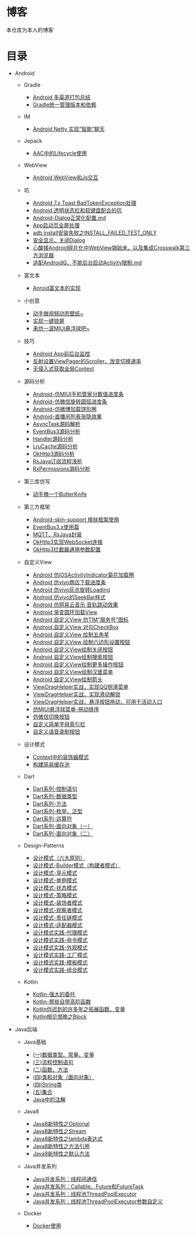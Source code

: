 # 博客

本仓库为本人的博客

# 目录

- Android

    - Gradle
        - [Android 多渠道打包总结](https://github.com/hezihaog/Article/blob/master/Android/Gradle/Android%20%E5%A4%9A%E6%B8%A0%E9%81%93%E6%89%93%E5%8C%85%E6%80%BB%E7%BB%93.md)
        - [Gradle统一管理版本和依赖](https://github.com/hezihaog/Article/blob/master/Android/Gradle/Gradle%E7%BB%9F%E4%B8%80%E7%AE%A1%E7%90%86%E7%89%88%E6%9C%AC%E5%92%8C%E4%BE%9D%E8%B5%96.md)
    
    - IM
        - [Android Netty 实现“智能”聊天](https://github.com/hezihaog/Article/blob/master/Android/IM/Android%20Netty%20%E5%AE%9E%E7%8E%B0%E2%80%9C%E6%99%BA%E8%83%BD%E2%80%9D%E8%81%8A%E5%A4%A9.md)
    
    - Jepack
        - [AAC中的Lifecycle使用](https://github.com/hezihaog/Article/blob/master/Android/Jetpack/AAC%E4%B8%AD%E7%9A%84Lifecycle%E4%BD%BF%E7%94%A8.md)

    - WebView
        - [Android WebView和Js交互](https://github.com/hezihaog/Article/blob/master/Android/WebView/Android%20WebView%E5%92%8CJs%E4%BA%A4%E4%BA%92.md)
        
    - 坑
        - [Android 7.x Toast BadTokenException处理](https://github.com/hezihaog/Article/blob/master/Android/%E5%9D%91/Android%207.x%20Toast%20BadTokenException%E5%A4%84%E7%90%86.md)
        - [Android 透明状态栏和软键盘配合的坑](https://github.com/hezihaog/Article/blob/master/Android/%E5%9D%91/Android%20%E9%80%8F%E6%98%8E%E7%8A%B6%E6%80%81%E6%A0%8F%E5%92%8C%E8%BD%AF%E9%94%AE%E7%9B%98%E9%85%8D%E5%90%88%E7%9A%84%E5%9D%91.md)
        - [Android-Dialog正常化配置.md](https://github.com/hezihaog/Article/blob/master/Android/%E5%9D%91/Android-Dialog%E6%AD%A3%E5%B8%B8%E5%8C%96%E9%85%8D%E7%BD%AE.md)
        - [App启动页全屏处理](https://github.com/hezihaog/Article/blob/master/Android/%E5%9D%91/App%E5%90%AF%E5%8A%A8%E9%A1%B5%E5%85%A8%E5%B1%8F%E5%A4%84%E7%90%86.md)
        - [adb install安装失败之INSTALL_FAILED_TEST_ONLY](https://github.com/hezihaog/Article/blob/master/Android/%E5%9D%91/adb%20install%E5%AE%89%E8%A3%85%E5%A4%B1%E8%B4%A5%E4%B9%8BINSTALL_FAILED_TEST_ONLY.md)
        - [安全显示、关闭Dialog](https://github.com/hezihaog/Article/blob/master/Android/%E5%9D%91/%E5%AE%89%E5%85%A8%E6%98%BE%E7%A4%BA%E3%80%81%E5%85%B3%E9%97%ADDialog.md)
        - [心酸接Android碎片化中WebView锅始末，以及集成Crosswalk第三方浏览器](https://github.com/hezihaog/Article/blob/master/Android/%E5%9D%91/%E5%BF%83%E9%85%B8%E6%8E%A5Android%E7%A2%8E%E7%89%87%E5%8C%96%E4%B8%ADWebView%E9%94%85%E5%A7%8B%E6%9C%AB%EF%BC%8C%E4%BB%A5%E5%8F%8A%E9%9B%86%E6%88%90Crosswalk%E7%AC%AC%E4%B8%89%E6%96%B9%E6%B5%8F%E8%A7%88%E5%99%A8.md)
        - [适配AndroidQ，不能后台启动Activity限制.md](https://github.com/hezihaog/Article/blob/master/Android/%E5%9D%91/%E9%80%82%E9%85%8DAndroidQ%EF%BC%8C%E4%B8%8D%E8%83%BD%E5%90%8E%E5%8F%B0%E5%90%AF%E5%8A%A8Activity%E9%99%90%E5%88%B6.md)
        
    - 富文本
        - [Anroid富文本的实现](https://github.com/hezihaog/Article/blob/master/Android/%E5%AF%8C%E6%96%87%E6%9C%AC/Anroid%E5%AF%8C%E6%96%87%E6%9C%AC%E7%9A%84%E5%AE%9E%E7%8E%B0.md)
        
    - 小创意
        - [动手做视频动态壁纸~](https://github.com/hezihaog/Article/blob/master/Android/%E5%B0%8F%E5%88%9B%E6%84%8F/%E5%8A%A8%E6%89%8B%E5%81%9A%E8%A7%86%E9%A2%91%E5%8A%A8%E6%80%81%E5%A3%81%E7%BA%B8~.md)
        - [实现一键锁屏](https://github.com/hezihaog/Article/blob/master/Android/%E5%B0%8F%E5%88%9B%E6%84%8F/%E5%AE%9E%E7%8E%B0%E4%B8%80%E9%94%AE%E9%94%81%E5%B1%8F.md)
        - [来仿一波MIUI悬浮球吧~](https://github.com/hezihaog/Article/blob/master/Android/%E5%B0%8F%E5%88%9B%E6%84%8F/%E6%9D%A5%E4%BB%BF%E4%B8%80%E6%B3%A2MIUI%E6%82%AC%E6%B5%AE%E7%90%83%E5%90%A7~.md)
        
    - 技巧
        - [Android App前后台监控](https://github.com/hezihaog/Article/blob/master/Android/%E6%8A%80%E5%B7%A7/Android%20App%E5%89%8D%E5%90%8E%E5%8F%B0%E7%9B%91%E6%8E%A7.md)
        - [反射设置ViewPager的Scroller，改变切换速率](https://github.com/hezihaog/Article/blob/master/Android/%E6%8A%80%E5%B7%A7/%E5%8F%8D%E5%B0%84%E8%AE%BE%E7%BD%AEViewPager%E7%9A%84Scroller%EF%BC%8C%E6%94%B9%E5%8F%98%E5%88%87%E6%8D%A2%E9%80%9F%E7%8E%87.md)
        - [无侵入式获取全局Context](https://github.com/hezihaog/Article/blob/master/Android/%E6%8A%80%E5%B7%A7/%E6%97%A0%E4%BE%B5%E5%85%A5%E5%BC%8F%E8%8E%B7%E5%8F%96%E5%85%A8%E5%B1%80Context.md)
        
    - 源码分析
        - [Android-仿MIUI手机管家分数值进度条](https://github.com/hezihaog/Article/blob/master/Android/%E6%BA%90%E7%A0%81%E5%88%86%E6%9E%90/Android-%E4%BB%BFMIUI%E6%89%8B%E6%9C%BA%E7%AE%A1%E5%AE%B6%E5%88%86%E6%95%B0%E5%80%BC%E8%BF%9B%E5%BA%A6%E6%9D%A1.md)
        - [Android-仿微信旋转圆弧进度条](https://github.com/hezihaog/Article/blob/master/Android/%E6%BA%90%E7%A0%81%E5%88%86%E6%9E%90/Android-%E4%BB%BF%E5%BE%AE%E4%BF%A1%E6%97%8B%E8%BD%AC%E5%9C%86%E5%BC%A7%E8%BF%9B%E5%BA%A6%E6%9D%A1.md)
        - [Android-仿微博加载饼形圈](https://github.com/hezihaog/Article/blob/master/Android/%E6%BA%90%E7%A0%81%E5%88%86%E6%9E%90/Android-%E4%BB%BF%E5%BE%AE%E5%8D%9A%E5%8A%A0%E8%BD%BD%E9%A5%BC%E5%BD%A2%E5%9C%88.md)
        - [Android-直播间列表渐隐效果](https://github.com/hezihaog/Article/blob/master/Android/%E6%BA%90%E7%A0%81%E5%88%86%E6%9E%90/Android-%E7%9B%B4%E6%92%AD%E9%97%B4%E5%88%97%E8%A1%A8%E6%B8%90%E9%9A%90%E6%95%88%E6%9E%9C.md)
        - [AsyncTask源码解析](https://github.com/hezihaog/Article/blob/master/Android/%E6%BA%90%E7%A0%81%E5%88%86%E6%9E%90/AsyncTask%E6%BA%90%E7%A0%81%E8%A7%A3%E6%9E%90.md)
        - [EventBus3源码分析](https://github.com/hezihaog/Article/blob/master/Android/%E6%BA%90%E7%A0%81%E5%88%86%E6%9E%90/AsyncTask%E6%BA%90%E7%A0%81%E8%A7%A3%E6%9E%90.md)
        - [Handler源码分析](https://github.com/hezihaog/Article/blob/master/Android/%E6%BA%90%E7%A0%81%E5%88%86%E6%9E%90/Handler%E6%BA%90%E7%A0%81%E5%88%86%E6%9E%90.md)
        - [LruCache源码分析](https://github.com/hezihaog/Article/blob/master/Android/%E6%BA%90%E7%A0%81%E5%88%86%E6%9E%90/LruCache%E6%BA%90%E7%A0%81%E5%88%86%E6%9E%90.md)
        - [OkHttp3源码分析](https://github.com/hezihaog/Article/blob/master/Android/%E6%BA%90%E7%A0%81%E5%88%86%E6%9E%90/OkHttp3%E6%BA%90%E7%A0%81%E5%88%86%E6%9E%90.md)
        - [RxJava订阅流程浅析](https://github.com/hezihaog/Article/blob/master/Android/%E6%BA%90%E7%A0%81%E5%88%86%E6%9E%90/RxJava%E8%AE%A2%E9%98%85%E6%B5%81%E7%A8%8B%E6%B5%85%E6%9E%90.md)
        - [RxPermissions源码分析](https://github.com/hezihaog/Article/blob/master/Android/%E6%BA%90%E7%A0%81%E5%88%86%E6%9E%90/RxPermissions%E6%BA%90%E7%A0%81%E5%88%86%E6%9E%90.md)

    - 第三库仿写
        - [动手撸一个ButterKnife](https://github.com/hezihaog/Article/blob/master/Android/%E7%AC%AC%E4%B8%89%E5%BA%93%E4%BB%BF%E5%86%99/%E5%8A%A8%E6%89%8B%E6%92%B8%E4%B8%80%E4%B8%AAButterKnife.md)
        
    - 第三方框架
        - [Android-skin-support 换肤框架使用](https://github.com/hezihaog/Article/blob/master/Android/%E7%AC%AC%E4%B8%89%E6%96%B9%E6%A1%86%E6%9E%B6/Android-skin-support%20%E6%8D%A2%E8%82%A4%E6%A1%86%E6%9E%B6%E4%BD%BF%E7%94%A8.md)
        - [EventBus3.x使用篇](https://github.com/hezihaog/Article/blob/master/Android/%E7%AC%AC%E4%B8%89%E6%96%B9%E6%A1%86%E6%9E%B6/EventBus3.x%E4%BD%BF%E7%94%A8%E7%AF%87.md)
        - [MQTT、RxJava封装](https://github.com/hezihaog/Article/blob/master/Android/%E7%AC%AC%E4%B8%89%E6%96%B9%E6%A1%86%E6%9E%B6/MQTT%E3%80%81RxJava%E5%B0%81%E8%A3%85.md)
        - [OkHttp3实现WebSocket连接](https://github.com/hezihaog/Article/blob/master/Android/%E7%AC%AC%E4%B8%89%E6%96%B9%E6%A1%86%E6%9E%B6/OkHttp3%E5%AE%9E%E7%8E%B0WebSocket%E8%BF%9E%E6%8E%A5.md)
        - [OkHttp3拦截器通用参数配置](https://github.com/hezihaog/Article/blob/master/Android/%E7%AC%AC%E4%B8%89%E6%96%B9%E6%A1%86%E6%9E%B6/OkHttp3%E6%8B%A6%E6%88%AA%E5%99%A8%E9%80%9A%E7%94%A8%E5%8F%82%E6%95%B0%E9%85%8D%E7%BD%AE.md)
        
    - 自定义View
        - [Android 仿iOSActivityIndicator菊花加载圈](https://github.com/hezihaog/Article/blob/master/Android/%E8%87%AA%E5%AE%9A%E4%B9%89View/Android%20%E4%BB%BFiOSActivityIndicator%E8%8F%8A%E8%8A%B1%E5%8A%A0%E8%BD%BD%E5%9C%88.md)
        - [Android 仿vivo商店下载进度条](https://github.com/hezihaog/Article/blob/master/Android/%E8%87%AA%E5%AE%9A%E4%B9%89View/Android%20%E4%BB%BFvivo%E5%95%86%E5%BA%97%E4%B8%8B%E8%BD%BD%E8%BF%9B%E5%BA%A6%E6%9D%A1.md)
        - [Android 仿vivo灰点旋转Loading](https://github.com/hezihaog/Article/blob/master/Android/%E8%87%AA%E5%AE%9A%E4%B9%89View/Android%20%E4%BB%BFvivo%E7%81%B0%E7%82%B9%E6%97%8B%E8%BD%ACLoading.md)
        - [Android 仿vivo的SeekBar样式](https://github.com/hezihaog/Article/blob/master/Android/%E8%87%AA%E5%AE%9A%E4%B9%89View/Android%20%E4%BB%BFvivo%E7%9A%84SeekBar%E6%A0%B7%E5%BC%8F.md)
        - [Android 仿网易云音乐 音轨跳动效果](https://github.com/hezihaog/Article/blob/master/Android/%E8%87%AA%E5%AE%9A%E4%B9%89View/Android%20%E4%BB%BF%E7%BD%91%E6%98%93%E4%BA%91%E9%9F%B3%E4%B9%90%20%E9%9F%B3%E8%BD%A8%E8%B7%B3%E5%8A%A8%E6%95%88%E6%9E%9C.md)
        - [Android 渐变圆环加载View](https://github.com/hezihaog/Article/blob/master/Android/%E8%87%AA%E5%AE%9A%E4%B9%89View/Android%20%E6%B8%90%E5%8F%98%E5%9C%86%E7%8E%AF%E5%8A%A0%E8%BD%BDView.md)
        - [Android 自定义View 仿TIM“服务号”图标](https://github.com/hezihaog/Article/blob/master/Android/%E8%87%AA%E5%AE%9A%E4%B9%89View/Android%20%E8%87%AA%E5%AE%9A%E4%B9%89View%20%E4%BB%BFTIM%E2%80%9C%E6%9C%8D%E5%8A%A1%E5%8F%B7%E2%80%9D%E5%9B%BE%E6%A0%87.md)
        - [Android 自定义View 对勾CheckBox](https://github.com/hezihaog/Article/blob/master/Android/%E8%87%AA%E5%AE%9A%E4%B9%89View/Android%20%E8%87%AA%E5%AE%9A%E4%B9%89View%20%E5%AF%B9%E5%8B%BECheckBox.md)
        - [Android 自定义View 绘制五角星](https://github.com/hezihaog/Article/blob/master/Android/%E8%87%AA%E5%AE%9A%E4%B9%89View/Android%20%E8%87%AA%E5%AE%9A%E4%B9%89View%20%E7%BB%98%E5%88%B6%E4%BA%94%E8%A7%92%E6%98%9F.md)
        - [Android 自定义View 绘制六边形设置按钮](https://github.com/hezihaog/Article/blob/master/Android/%E8%87%AA%E5%AE%9A%E4%B9%89View/Android%20%E8%87%AA%E5%AE%9A%E4%B9%89View%20%E7%BB%98%E5%88%B6%E5%85%AD%E8%BE%B9%E5%BD%A2%E8%AE%BE%E7%BD%AE%E6%8C%89%E9%92%AE.md)
        - [Android 自定义View绘制关闭按钮](https://github.com/hezihaog/Article/blob/master/Android/%E8%87%AA%E5%AE%9A%E4%B9%89View/Android%20%E8%87%AA%E5%AE%9A%E4%B9%89View%E7%BB%98%E5%88%B6%E5%85%B3%E9%97%AD%E6%8C%89%E9%92%AE.md)
        - [Android 自定义View绘制搜索按钮](https://github.com/hezihaog/Article/blob/master/Android/%E8%87%AA%E5%AE%9A%E4%B9%89View/Android%20%E8%87%AA%E5%AE%9A%E4%B9%89View%E7%BB%98%E5%88%B6%E6%90%9C%E7%B4%A2%E6%8C%89%E9%92%AE.md)
        - [Android 自定义View绘制更多操作按钮](https://github.com/hezihaog/Article/blob/master/Android/%E8%87%AA%E5%AE%9A%E4%B9%89View/Android%20%E8%87%AA%E5%AE%9A%E4%B9%89View%E7%BB%98%E5%88%B6%E6%9B%B4%E5%A4%9A%E6%93%8D%E4%BD%9C%E6%8C%89%E9%92%AE.md)
        - [Android 自定义View绘制汉堡菜单](https://github.com/hezihaog/Article/blob/master/Android/%E8%87%AA%E5%AE%9A%E4%B9%89View/Android%20%E8%87%AA%E5%AE%9A%E4%B9%89View%E7%BB%98%E5%88%B6%E6%B1%89%E5%A0%A1%E8%8F%9C%E5%8D%95.md)
        - [Android 自定义View绘制箭头](https://github.com/hezihaog/Article/blob/master/Android/%E8%87%AA%E5%AE%9A%E4%B9%89View/Android%20%E8%87%AA%E5%AE%9A%E4%B9%89View%E7%BB%98%E5%88%B6%E7%AE%AD%E5%A4%B4.md)
        - [ViewDragHelper实战，实现QQ侧滑菜单](https://github.com/hezihaog/Article/blob/master/Android/%E8%87%AA%E5%AE%9A%E4%B9%89View/ViewDragHelper%E5%AE%9E%E6%88%98%EF%BC%8C%E5%AE%9E%E7%8E%B0QQ%E4%BE%A7%E6%BB%91%E8%8F%9C%E5%8D%95.md)
        - [ViewDragHelper实战，实现滑动解锁](https://github.com/hezihaog/Article/blob/master/Android/%E8%87%AA%E5%AE%9A%E4%B9%89View/ViewDragHelper%E5%AE%9E%E6%88%98%EF%BC%8C%E5%AE%9E%E7%8E%B0%E6%BB%91%E5%8A%A8%E8%A7%A3%E9%94%81.md)
        - [ViewDragHelper实战，悬浮按钮拖动，可用于活动入口](https://github.com/hezihaog/Article/blob/master/Android/%E8%87%AA%E5%AE%9A%E4%B9%89View/ViewDragHelper%E5%AE%9E%E6%88%98%EF%BC%8C%E6%82%AC%E6%B5%AE%E6%8C%89%E9%92%AE%E6%8B%96%E5%8A%A8%EF%BC%8C%E5%8F%AF%E7%94%A8%E4%BA%8E%E6%B4%BB%E5%8A%A8%E5%85%A5%E5%8F%A3.md)
        - [仿MIUI悬浮球菜单-拖动排序](https://github.com/hezihaog/Article/blob/master/Android/%E8%87%AA%E5%AE%9A%E4%B9%89View/%E4%BB%BFMIUI%E6%82%AC%E6%B5%AE%E7%90%83%E8%8F%9C%E5%8D%95-%E6%8B%96%E5%8A%A8%E6%8E%92%E5%BA%8F.md)
        - [仿微信切换按钮](https://github.com/hezihaog/Article/blob/master/Android/%E8%87%AA%E5%AE%9A%E4%B9%89View/%E4%BB%BF%E5%BE%AE%E4%BF%A1%E5%88%87%E6%8D%A2%E6%8C%89%E9%92%AE.md)
        - [自定义简单字母索引栏](https://github.com/hezihaog/Article/blob/master/Android/%E8%87%AA%E5%AE%9A%E4%B9%89View/%E8%87%AA%E5%AE%9A%E4%B9%89%E7%AE%80%E5%8D%95%E5%AD%97%E6%AF%8D%E7%B4%A2%E5%BC%95%E6%A0%8F.md)
        - [自定义语音录制按钮](https://github.com/hezihaog/Article/blob/master/Android/%E8%87%AA%E5%AE%9A%E4%B9%89View/%E8%87%AA%E5%AE%9A%E4%B9%89%E8%AF%AD%E9%9F%B3%E5%BD%95%E5%88%B6%E6%8C%89%E9%92%AE.md)
        
    - 设计模式
        - [Context中的装饰器模式](https://github.com/hezihaog/Article/blob/master/Android/%E8%AE%BE%E8%AE%A1%E6%A8%A1%E5%BC%8F/Context%E4%B8%AD%E7%9A%84%E8%A3%85%E9%A5%B0%E5%99%A8%E6%A8%A1%E5%BC%8F.md)
        - [构建简易缓存池](https://github.com/hezihaog/Article/blob/master/Android/%E8%AE%BE%E8%AE%A1%E6%A8%A1%E5%BC%8F/%E6%9E%84%E5%BB%BA%E7%AE%80%E6%98%93%E7%BC%93%E5%AD%98%E6%B1%A0.md)
        
    - Dart
        - [Dart系列-控制语句](https://github.com/hezihaog/Article/blob/master/Dart/Dart%E7%B3%BB%E5%88%97-%E6%8E%A7%E5%88%B6%E8%AF%AD%E5%8F%A5.md)
        - [Dart系列-数据类型](https://github.com/hezihaog/Article/blob/master/Dart/Dart%E7%B3%BB%E5%88%97-%E6%95%B0%E6%8D%AE%E7%B1%BB%E5%9E%8B.md)
        - [Dart系列-方法](https://github.com/hezihaog/Article/blob/master/Dart/Dart%E7%B3%BB%E5%88%97-%E6%96%B9%E6%B3%95.md)
        - [Dart系列-枚举、泛型](https://github.com/hezihaog/Article/blob/master/Dart/Dart%E7%B3%BB%E5%88%97-%E6%9E%9A%E4%B8%BE%E3%80%81%E6%B3%9B%E5%9E%8B.md)
        - [Dart系列-运算符](https://github.com/hezihaog/Article/blob/master/Dart/Dart%E7%B3%BB%E5%88%97-%E8%BF%90%E7%AE%97%E7%AC%A6.md)
        - [Dart系列-面向对象（一）](https://github.com/hezihaog/Article/blob/master/Dart/Dart%E7%B3%BB%E5%88%97-%E9%9D%A2%E5%90%91%E5%AF%B9%E8%B1%A1%EF%BC%88%E4%B8%80%EF%BC%89.md)
        - [Dart系列-面向对象（二）](https://github.com/hezihaog/Article/blob/master/Dart/Dart%E7%B3%BB%E5%88%97-%E9%9D%A2%E5%90%91%E5%AF%B9%E8%B1%A1%EF%BC%88%E4%BA%8C%EF%BC%89.md)
        
    - Design-Patterns
        - [设计模式（六大原则）](https://github.com/hezihaog/Article/blob/master/Design-Patterns/%E8%AE%BE%E8%AE%A1%E6%A8%A1%E5%BC%8F%EF%BC%88%E5%85%AD%E5%A4%A7%E5%8E%9F%E5%88%99%EF%BC%89.md)
        - [设计模式-Builder模式（构建者模式）](https://github.com/hezihaog/Article/blob/master/Design-Patterns/%E8%AE%BE%E8%AE%A1%E6%A8%A1%E5%BC%8F-Builder%E6%A8%A1%E5%BC%8F%EF%BC%88%E6%9E%84%E5%BB%BA%E8%80%85%E6%A8%A1%E5%BC%8F%EF%BC%89.md)
        - [设计模式-享元模式](https://github.com/hezihaog/Article/blob/master/Design-Patterns/%E8%AE%BE%E8%AE%A1%E6%A8%A1%E5%BC%8F-%E4%BA%AB%E5%85%83%E6%A8%A1%E5%BC%8F.md)
        - [设计模式-单例模式](https://github.com/hezihaog/Article/blob/master/Design-Patterns/%E8%AE%BE%E8%AE%A1%E6%A8%A1%E5%BC%8F-%E5%8D%95%E4%BE%8B%E6%A8%A1%E5%BC%8F.md)
        - [设计模式-状态模式](https://github.com/hezihaog/Article/blob/master/Design-Patterns/%E8%AE%BE%E8%AE%A1%E6%A8%A1%E5%BC%8F-%E7%8A%B6%E6%80%81%E6%A8%A1%E5%BC%8F.md)
        - [设计模式-策略模式](https://github.com/hezihaog/Article/blob/master/Design-Patterns/%E8%AE%BE%E8%AE%A1%E6%A8%A1%E5%BC%8F-%E7%AD%96%E7%95%A5%E6%A8%A1%E5%BC%8F.md)
        - [设计模式-装饰者模式](https://github.com/hezihaog/Article/blob/master/Design-Patterns/%E8%AE%BE%E8%AE%A1%E6%A8%A1%E5%BC%8F-%E8%A3%85%E9%A5%B0%E8%80%85%E6%A8%A1%E5%BC%8F.md)
        - [设计模式-观察者模式](https://github.com/hezihaog/Article/blob/master/Design-Patterns/%E8%AE%BE%E8%AE%A1%E6%A8%A1%E5%BC%8F-%E8%A7%82%E5%AF%9F%E8%80%85%E6%A8%A1%E5%BC%8F.md)
        - [设计模式-责任链模式](https://github.com/hezihaog/Article/blob/master/Design-Patterns/%E8%AE%BE%E8%AE%A1%E6%A8%A1%E5%BC%8F-%E8%B4%A3%E4%BB%BB%E9%93%BE%E6%A8%A1%E5%BC%8F.md)
        - [设计模式-适配器模式](https://github.com/hezihaog/Article/blob/master/Design-Patterns/%E8%AE%BE%E8%AE%A1%E6%A8%A1%E5%BC%8F-%E9%80%82%E9%85%8D%E5%99%A8%E6%A8%A1%E5%BC%8F.md)
        - [设计模式实践-代理模式](https://github.com/hezihaog/Article/blob/master/Design-Patterns/%E8%AE%BE%E8%AE%A1%E6%A8%A1%E5%BC%8F%E5%AE%9E%E8%B7%B5-%E4%BB%A3%E7%90%86%E6%A8%A1%E5%BC%8F.md)
        - [设计模式实践-命令模式](https://github.com/hezihaog/Article/blob/master/Design-Patterns/%E8%AE%BE%E8%AE%A1%E6%A8%A1%E5%BC%8F%E5%AE%9E%E8%B7%B5-%E5%91%BD%E4%BB%A4%E6%A8%A1%E5%BC%8F.md)
        - [设计模式实践-外观模式](https://github.com/hezihaog/Article/blob/master/Design-Patterns/%E8%AE%BE%E8%AE%A1%E6%A8%A1%E5%BC%8F%E5%AE%9E%E8%B7%B5-%E5%A4%96%E8%A7%82%E6%A8%A1%E5%BC%8F.md)
        - [设计模式实践-工厂模式](https://github.com/hezihaog/Article/blob/master/Design-Patterns/%E8%AE%BE%E8%AE%A1%E6%A8%A1%E5%BC%8F%E5%AE%9E%E8%B7%B5-%E5%B7%A5%E5%8E%82%E6%A8%A1%E5%BC%8F.md)
        - [设计模式实践-模板模式](https://github.com/hezihaog/Article/blob/master/Design-Patterns/%E8%AE%BE%E8%AE%A1%E6%A8%A1%E5%BC%8F%E5%AE%9E%E8%B7%B5-%E6%A8%A1%E6%9D%BF%E6%A8%A1%E5%BC%8F.md)
        - [设计模式实践-组合模式](https://github.com/hezihaog/Article/blob/master/Design-Patterns/%E8%AE%BE%E8%AE%A1%E6%A8%A1%E5%BC%8F%E5%AE%9E%E8%B7%B5-%E7%BB%84%E5%90%88%E6%A8%A1%E5%BC%8F.md)

    - Kotlin
        - [Kotlin-强大的委托](https://github.com/hezihaog/Article/blob/master/Kotlin/Kotlin-%E5%BC%BA%E5%A4%A7%E7%9A%84%E5%A7%94%E6%89%98.md)
        - [Kotlin-那些自带高阶函数](https://github.com/hezihaog/Article/blob/master/Kotlin/Kotlin-%E9%82%A3%E4%BA%9B%E8%87%AA%E5%B8%A6%E9%AB%98%E9%98%B6%E5%87%BD%E6%95%B0.md)
        - [Kotlin你迟到的许多年之拓展函数、变量](https://github.com/hezihaog/Article/blob/master/Kotlin/Kotlin%E4%BD%A0%E8%BF%9F%E5%88%B0%E7%9A%84%E8%AE%B8%E5%A4%9A%E5%B9%B4%E4%B9%8B%E6%8B%93%E5%B1%95%E5%87%BD%E6%95%B0%E3%80%81%E5%8F%98%E9%87%8F.md)
        - [Kotlin相见恨晚之Block](https://github.com/hezihaog/Article/blob/master/Kotlin/Kotlin%E7%9B%B8%E8%A7%81%E6%81%A8%E6%99%9A%E4%B9%8BBlock.md)

- Java后端
  
    - Java基础
        - [(一)数据类型、常量、变量](https://github.com/hezihaog/Article/blob/master/Java/(%E4%B8%80)%E6%95%B0%E6%8D%AE%E7%B1%BB%E5%9E%8B%E3%80%81%E5%B8%B8%E9%87%8F%E3%80%81%E5%8F%98%E9%87%8F.md)
        - [(三)流程控制语句](https://github.com/hezihaog/Article/blob/master/Java/(%E4%B8%89)%E6%B5%81%E7%A8%8B%E6%8E%A7%E5%88%B6%E8%AF%AD%E5%8F%A5.md)
        - [(二)函数、方法](https://github.com/hezihaog/Article/blob/master/Java/(%E4%BA%8C)%E5%87%BD%E6%95%B0%E3%80%81%E6%96%B9%E6%B3%95.md)
        - [(四)类和对象（面向对象）](https://github.com/hezihaog/Article/blob/master/Java/(%E5%9B%9B)%E7%B1%BB%E5%92%8C%E5%AF%B9%E8%B1%A1%EF%BC%88%E9%9D%A2%E5%90%91%E5%AF%B9%E8%B1%A1%EF%BC%89.md)
        - [(四)String类](https://github.com/hezihaog/Article/blob/master/Java/(%E5%9B%9B)String%E7%B1%BB.md)
        - [(五)集合](https://github.com/hezihaog/Article/blob/master/Java/(%E4%BA%94)%E9%9B%86%E5%90%88.md)
        - [Java中的注解](https://github.com/hezihaog/Article/blob/master/Java/Java%E4%B8%AD%E7%9A%84%E6%B3%A8%E8%A7%A3.md)
 
    - Java8
        - [Java8新特性之Optional](https://github.com/hezihaog/Article/blob/master/Java8/Java8%E6%96%B0%E7%89%B9%E6%80%A7%E4%B9%8BOptional.md)
        - [Java8新特性之Stream](https://github.com/hezihaog/Article/blob/master/Java8/Java8%E6%96%B0%E7%89%B9%E6%80%A7%E4%B9%8BStream.md)
        - [Java8新特性之lambda表达式](https://github.com/hezihaog/Article/blob/master/Java8/Java8%E6%96%B0%E7%89%B9%E6%80%A7%E4%B9%8Blambda%E8%A1%A8%E8%BE%BE%E5%BC%8F.md)
        - [Java8新特性之方法引用](https://github.com/hezihaog/Article/blob/master/Java8/Java8%E6%96%B0%E7%89%B9%E6%80%A7%E4%B9%8B%E6%96%B9%E6%B3%95%E5%BC%95%E7%94%A8.md)
        - [Java8新特性之默认方法](https://github.com/hezihaog/Article/blob/master/Java8/Java8%E6%96%B0%E7%89%B9%E6%80%A7%E4%B9%8B%E9%BB%98%E8%AE%A4%E6%96%B9%E6%B3%95.md)
  
    - Java并发系列
        - [Java并发系列：线程间通信](https://github.com/hezihaog/Article/blob/master/Java%E5%B9%B6%E5%8F%91%E7%B3%BB%E5%88%97/Java%E5%B9%B6%E5%8F%91%E7%B3%BB%E5%88%97%EF%BC%9A%E7%BA%BF%E7%A8%8B%E9%97%B4%E9%80%9A%E4%BF%A1.md)
        - [Java并发系列：Callable、Future和FutureTask](https://github.com/hezihaog/Article/blob/master/Java%E5%B9%B6%E5%8F%91%E7%B3%BB%E5%88%97/Java%E5%B9%B6%E5%8F%91%E7%B3%BB%E5%88%97%EF%BC%9ACallable%E3%80%81Future%E5%92%8CFutureTask.md)
        - [Java并发系列：线程池ThreadPoolExecutor](https://github.com/hezihaog/Article/blob/master/Java%E5%B9%B6%E5%8F%91%E7%B3%BB%E5%88%97/Java%E5%B9%B6%E5%8F%91%E7%B3%BB%E5%88%97%EF%BC%9A%E7%BA%BF%E7%A8%8B%E6%B1%A0ThreadPoolExecutor.md)
        - [Java并发系列：线程池ThreadPoolExecutor参数自定义](https://github.com/hezihaog/Article/blob/master/Java%E5%B9%B6%E5%8F%91%E7%B3%BB%E5%88%97/Java%E5%B9%B6%E5%8F%91%E7%B3%BB%E5%88%97%EF%BC%9A%E7%BA%BF%E7%A8%8B%E6%B1%A0ThreadPoolExecutor%E5%8F%82%E6%95%B0%E8%87%AA%E5%AE%9A%E4%B9%89.md)
  
    - Docker
        - [Docker使用](https://github.com/hezihaog/Article/blob/master/Docker/Docker%E4%BD%BF%E7%94%A8.md)